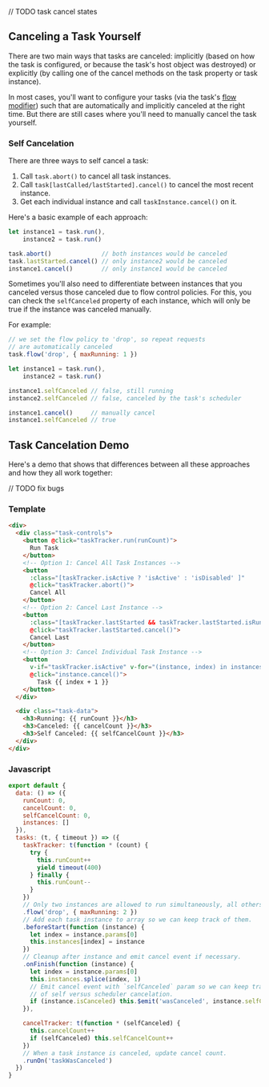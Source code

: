 <script>
import CancelationTracker from '~components/tasks/CancelationTracker'
export default {
  components: {
    CancelationTracker
  }
}
</script>

// TODO task cancel states

## Canceling a Task Yourself

There are two main ways that tasks are canceled: implicitly (based on how the task is configured, or because the task's host object was destroyed) or explicitly (by calling one of the cancel methods on the task property or task instance).

In most cases, you'll want to configure your tasks (via the task's [flow modifier](/guide/task-flow)) such that are automatically and implicitly canceled at the right time. But there are still cases where you'll need to manually cancel the task yourself.

### Self Cancelation

There are three ways to self cancel a task:

1. Call `task.abort()` to cancel all task instances.
2. Call `task[lastCalled/lastStarted].cancel()` to cancel the most recent instance.
3. Get each individual instance and call `taskInstance.cancel()` on it.

Here's a basic example of each approach:

```js
let instance1 = task.run(),
    instance2 = task.run()

task.abort()              // both instances would be canceled
task.lastStarted.cancel() // only instance2 would be canceled
instance1.cancel()        // only instance1 would be canceled
```

Sometimes you'll also need to differentiate between instances that you canceled versus those canceled due to flow control policies. For this, you can check the `selfCanceled` property of each instance, which will only be true if the instance was canceled manually.

For example:

```js
// we set the flow policy to 'drop', so repeat requests
// are automatically canceled
task.flow('drop', { maxRunning: 1 })

let instance1 = task.run(),
    instance2 = task.run()

instance1.selfCanceled // false, still running
instance2.selfCanceled // false, canceled by the task's scheduler

instance1.cancel()     // manually cancel
instance1.selfCanceled // true
```

## Task Cancelation Demo

Here's a demo that shows that differences between all these approaches and how they all work together:

// TODO fix bugs

<div class="showcase">
  <CancelationTracker />
</div>

### Template

```html
<div>
  <div class="task-controls">
    <button @click="taskTracker.run(runCount)">
      Run Task
    </button>
    <!-- Option 1: Cancel All Task Instances -->
    <button
      :class="[taskTracker.isActive ? 'isActive' : 'isDisabled' ]"
      @click="taskTracker.abort()">
      Cancel All
    </button>
    <!-- Option 2: Cancel Last Instance -->
    <button
      :class="[taskTracker.lastStarted && taskTracker.lastStarted.isRunning ? 'isActive' : 'isDisabled' ]"
      @click="taskTracker.lastStarted.cancel()">
      Cancel Last
    </button>
    <!-- Option 3: Cancel Individual Task Instance -->
    <button
      v-if="taskTracker.isActive" v-for="(instance, index) in instances"
      @click="instance.cancel()">
        Task {{ index + 1 }}
    </button>
  </div>

  <div class="task-data">
    <h3>Running: {{ runCount }}</h3>
    <h3>Canceled: {{ cancelCount }}</h3>
    <h3>Self Canceled: {{ selfCancelCount }}</h3>
  </div>
</div>
```

### Javascript

```js
export default {
  data: () => ({
    runCount: 0,
    cancelCount: 0,
    selfCancelCount: 0,
    instances: []
  }),
  tasks: (t, { timeout }) => ({
    taskTracker: t(function * (count) {
      try {
        this.runCount++
        yield timeout(400)
      } finally {
        this.runCount--
      }
    })
    // Only two instances are allowed to run simultaneously, all others are dropped.
    .flow('drop', { maxRunning: 2 })
    // Add each task instance to array so we can keep track of them.
    .beforeStart(function (instance) {
      let index = instance.params[0]
      this.instances[index] = instance
    })
    // Cleanup after instance and emit cancel event if necessary.
    .onFinish(function (instance) {
      let index = instance.params[0]
      this.instances.splice(index, 1)
      // Emit cancel event with `selfCanceled` param so we can keep track
      // of self versus scheduler cancelation.
      if (instance.isCanceled) this.$emit('wasCanceled', instance.selfCanceled)
    }),

    cancelTracker: t(function * (selfCanceled) {
      this.cancelCount++
      if (selfCanceled) this.selfCancelCount++
    })
    // When a task instance is canceled, update cancel count.
    .runOn('taskWasCanceled')
  })
}
```
